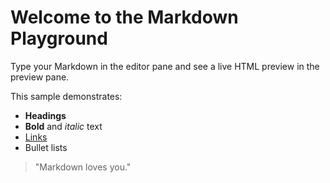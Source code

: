 # Welcome to the Markdown Playground

Type your Markdown in the editor pane and see a live HTML preview in the preview pane.

This sample demonstrates:
- **Headings**
- **Bold** and _italic_ text
- [Links](https://example.com)
- Bullet lists

> "Markdown loves you."